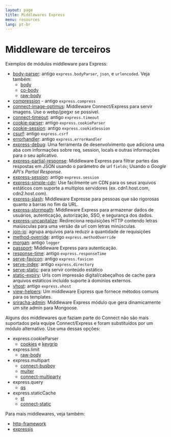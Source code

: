```yaml
---
layout: page
title: Middlewares Express
menu: resources
lang: pt-br
---
```


# Middleware de terceiros

Exemplos de módulos middleware para Express:

  - [body-parser](https://github.com/expressjs/body-parser): antigo `express.bodyParser`, `json`, e `urlencoded`. 
  Veja também:
    - [body](https://github.com/raynos/body)
    - [co-body](https://github.com/visionmedia/co-body)
    - [raw-body](https://github.com/stream-utils/raw-body)
  - [compression](https://github.com/expressjs/compression) - antigo `express.compress`
  - [connect-image-optimus](https://github.com/msemenistyi/connect-image-optimus): Middleware Connect/Express para servir imagens. Use o webp/jpegxr se possível.
  - [connect-timeout](https://github.com/expressjs/timeout): antigo `express.timeout`
  - [cookie-parser](https://github.com/expressjs/cookie-parser): antigo `express.cookieParser`
  - [cookie-session](https://github.com/expressjs/cookie-session): antigo `express.cookieSession`
  - [csurf](https://github.com/expressjs/csurf): antigo `express.csrf`
  - [errorhandler](https://github.com/expressjs/errorhandler): antigo `express.errorHandler`
  - [express-debug](https://github.com/devoidfury/express-debug): Uma ferramenta de desenvolvimento que adiciona uma aba com informações sobre req, session, locals e outras informações para o seu aplicativo.
  - [express-partial-response](https://github.com/nemtsov/express-partial-response): Middleware Express para filtrar partes das respostas em JSON usando o parâmetro de url `fields`; Usando o *Google API's Partial Response*.
  - [express-session](https://github.com/expressjs/session): antigo `express.session`
  - [express-simple-cdn](https://github.com/jamiesteven/express-simple-cdn): Use facilmente um CDN para os seus arquivos estáticos com suporte a multiplos servidores (ex. cdn1.host.com, cdn2.host.com).
  - [express-slash](https://github.com/ericf/express-slash): Middleware Expresse para pessoas que são rigorosas quanto a barras no fim da URL.
  - [express-stormpath](https://github.com/stormpath/stormpath-express): Middleware Express para armazenar dados de usuários, autenticação, autorização, SSO, e segurança dos dados.
  - [express-uncapitalize](https://github.com/jamiesteven/express-uncapitalize): Redireciona requisições HTTP contendo letras maiúsculas para uma versão da url com letras minúsculas.
  - [join-io](https://github.com/coderaiser/join-io "join-io"): agrupa arquivos para reduzir a quantidade de requisições
  - [method-override](https://github.com/expressjs/method-override): antigo `express.methodOverride`
  - [morgan](https://github.com/expressjs/morgan): antigo `logger`
  - [passport](https://github.com/jaredhanson/passport): Middleware Express para autenticação.
  - [response-time](https://github.com/expressjs/response-time): antigo `express.responseTime`
  - [serve-favicon](https://github.com/expressjs/serve-favicon): antigo `express.favicon`
  - [serve-index](https://github.com/expressjs/serve-index): antigo `express.directory`
  - [serve-static](https://github.com/expressjs/serve-static): para servir conteúdo estático
  - [static-expiry](https://github.com/paulwalker/connect-static-expiry): Urls com impressão digital/cabeçalhos de cache para arquivos estáticos incluído suporte à domínios externos.
  - [vhost](https://github.com/expressjs/vhost): antigo `express.vhost`
  - [view-helpers](https://github.com/madhums/node-view-helpers): Um middleware Express que fornece métodos comuns para os templates.
  - [sriracha-admin](https://github.com/hdngr/siracha?_ga=1.21381939.980875034.1449337929): Middleware Express módulo que gera dinamicamente um site admin para Mongoose.

Alguns dos middlewares que faziam parte do Connect não são mais suportados pela equipe Connect/Express
e foram substituídos por um módulo alternativo. Use uma dessas opções:

  - express.cookieParser
    - [cookies](https://github.com/jed/cookies) e [keygrip](https://github.com/jed/keygrip)
  - express.limit
    - [raw-body](https://github.com/stream-utils/raw-body)
  - express.multipart
    - [connect-busboy](https://github.com/mscdex/connect-busboy)
    - [multer](https://github.com/expressjs/multer)
    - [connect-multiparty](https://github.com/superjoe30/connect-multiparty)
  - express.query
    - [qs](https://github.com/visionmedia/node-querystring)
  - express.staticCache
    - [st](https://github.com/isaacs/st)
    - [connect-static](https://github.com/andrewrk/connect-static)

Para mais middlewares, veja também:
  - [http-framework](https://github.com/Raynos/http-framework/wiki/Modules)
  - [expressjs](https://github.com/expressjs)
